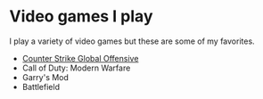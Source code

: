 # Video games I play
I play a variety of video games but these are some of my favorites.
+ [Counter Strike Global Offensive](https://blog.counter-strike.net/)
+ Call of Duty: Modern Warfare
+ Garry's Mod
+ Battlefield
